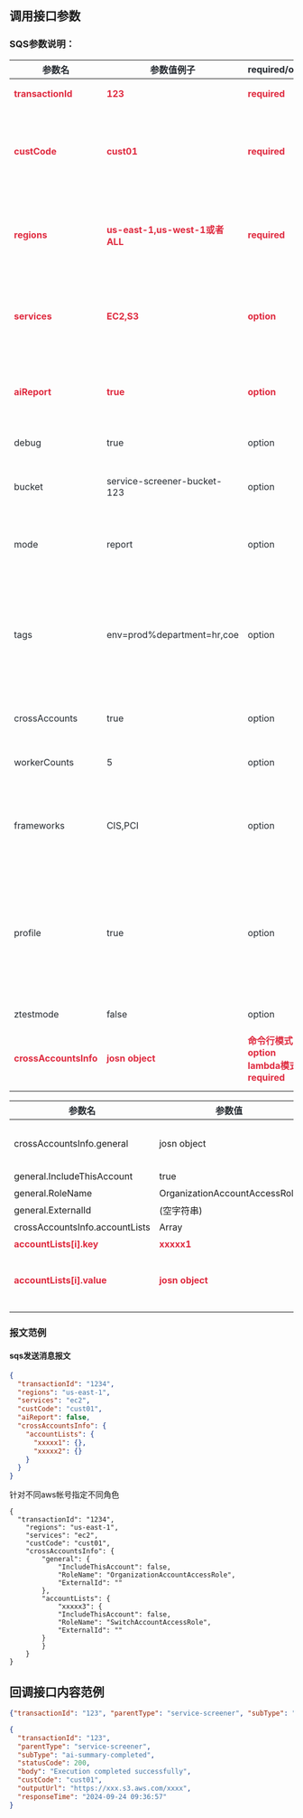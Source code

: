 ## 调用接口参数
### SQS参数说明：
| <font style="color:rgb(36, 41, 47);">参数名</font> | <font style="color:rgb(36, 41, 47);">参数值例子</font> | <font style="color:rgb(36, 41, 47);">required/option</font> | <font style="color:rgb(36, 41, 47);">后端默认值</font> | <font style="color:rgb(36, 41, 47);">解释</font> |
| --- | --- | --- | --- | --- |
| **<font style="color:#DF2A3F;">transactionId</font>** | **<font style="color:#DF2A3F;">123</font>** | **<font style="color:#DF2A3F;">required</font>** | **<font style="color:#DF2A3F;">None</font>** | **<font style="color:#DF2A3F;">请求事务ID</font>** |
| **<font style="color:#DF2A3F;">custCode</font>** | **<font style="color:#DF2A3F;">cust01</font>** | **<font style="color:#DF2A3F;">required</font>** | **<font style="color:#DF2A3F;">None</font>** | **<font style="color:#DF2A3F;">给一个唯一客户标志作为文件保存的目录</font>** |
| **<font style="color:#DF2A3F;">regions</font>** | **<font style="color:#DF2A3F;">us-east-1,us-west-1或者ALL</font>** | **<font style="color:#DF2A3F;">required</font>** | **<font style="color:#DF2A3F;">None</font>** | **<font style="color:#DF2A3F;">ALL</font>**<br/>**<font style="color:#DF2A3F;">或者指定区域</font>**<br/>**<font style="color:#DF2A3F;">多区域用逗号隔开</font>** |
| **<font style="color:#DF2A3F;">services</font>** | **<font style="color:#DF2A3F;">EC2,S3</font>** | **<font style="color:#DF2A3F;">option</font>** | **<font style="color:#DF2A3F;">rds,ec2,iam,s3,efs,lambda,guardduty,cloudfront,cloudtrail,elasticache,eks,dynamodb,opensearch,kms,cloudwatch,redshift,apigateway</font>** | **<font style="color:#DF2A3F;">指定要扫描的 AWS 服务为 EC2 和 S3</font>** |
| **<font style="color:#DF2A3F;">aiReport</font>** | **<font style="color:#DF2A3F;">true</font>** | **<font style="color:#DF2A3F;">option</font>** | **<font style="color:#DF2A3F;">true</font>** | **<font style="color:#DF2A3F;">是否要AI汇总报告，默认汇总</font>** |
| <font style="color:rgb(36, 41, 47);">debug</font> | <font style="color:rgb(36, 41, 47);">true</font> | <font style="color:rgb(36, 41, 47);">option</font> | <font style="color:rgb(36, 41, 47);">False</font> | <font style="color:rgb(36, 41, 47);">启用调试模式</font> |
| <font style="color:rgb(36, 41, 47);">bucket</font> | <font style="color:rgb(36, 41, 47);">service-screener-bucket-123</font> | <font style="color:rgb(36, 41, 47);">option</font> | <font style="color:rgb(36, 41, 47);">service-screener-bucket-${accountId}</font><br/><font style="color:rgb(36, 41, 47);">存储桶目前创建在lambda所在账号上</font> | <font style="color:rgb(36, 41, 47);">指定 S3 存储桶的名称</font> |
| <font style="color:rgb(36, 41, 47);">mode</font> | <font style="color:rgb(36, 41, 47);">report</font> | <font style="color:rgb(36, 41, 47);">option</font> | <font style="color:rgb(36, 41, 47);">report</font> | <font style="color:rgb(36, 41, 47);">指定运行模式为 API 模式</font> |
| <font style="color:rgb(36, 41, 47);">tags</font> | <font style="color:rgb(36, 41, 47);">env=prod%department=hr,coe</font> | <font style="color:rgb(36, 41, 47);">option</font> | <font style="color:rgb(36, 41, 47);">None</font> | <font style="color:rgb(36, 41, 47);">指定资源标签,包括环境为生产环境和部门为人力资源和 COE</font> |
| <font style="color:rgb(36, 41, 47);">crossAccounts</font> | <font style="color:rgb(36, 41, 47);">true</font> | <font style="color:rgb(36, 41, 47);">option</font> | <font style="color:rgb(36, 41, 47);">命令行模式默认值false</font><br/><font style="color:rgb(36, 41, 47);">lambda模式默认值true</font> | <font style="color:rgb(36, 41, 47);">启用跨账户操作</font> |
| <font style="color:rgb(36, 41, 47);">workerCounts</font> | <font style="color:rgb(36, 41, 47);">5</font> | <font style="color:rgb(36, 41, 47);">option</font> | <font style="color:rgb(36, 41, 47);">4</font> | <font style="color:rgb(36, 41, 47);">指定工作线程数为 5</font> |
| <font style="color:rgb(36, 41, 47);">frameworks</font> | <font style="color:rgb(36, 41, 47);">CIS,PCI</font> | <font style="color:rgb(36, 41, 47);">option</font> | <font style="color:rgb(36, 41, 47);">None</font> | <font style="color:rgb(36, 41, 47);">指定要使用的合规性框架为 CIS 和 PCI</font> |
| <font style="color:rgb(36, 41, 47);">profile</font> | <font style="color:rgb(36, 41, 47);">true</font> | <font style="color:rgb(36, 41, 47);">option</font> | <font style="color:rgb(36, 41, 47);">false</font> | <font style="color:rgb(36, 41, 47);">启用机器中aws config的配置文件模式，比如指定default等</font> |
| <font style="color:rgb(36, 41, 47);">ztestmode</font> | <font style="color:rgb(36, 41, 47);">false</font> | <font style="color:rgb(36, 41, 47);">option</font> | <font style="color:rgb(36, 41, 47);">false</font> | <font style="color:rgb(36, 41, 47);">禁用测试模式</font> |
| **<font style="color:#DF2A3F;">crossAccountsInfo</font>** | **<font style="color:#DF2A3F;">josn object</font>** | **<font style="color:#DF2A3F;">命令行模式：option</font>**<br/>**<font style="color:#DF2A3F;">lambda模式：required</font>** | **<font style="color:#DF2A3F;">None</font>** | **<font style="color:#DF2A3F;">跨帐号检查的帐号角色配置</font>** |
|  |  |  |  |  |


| <font style="color:rgb(36, 41, 47);">参数名</font> | <font style="color:rgb(36, 41, 47);">参数值</font> | <font style="color:rgb(36, 41, 47);">required/option</font> | <font style="color:rgb(36, 41, 47);">默认值</font> | <font style="color:rgb(36, 41, 47);">解释</font> |
| --- | --- | --- | --- | --- |
| crossAccountsInfo.general | josn object | Option | {"IncludeThisAccount": false,		"RoleName": "OrganizationAccountAccessRole",			"ExternalId": ""} | 所有账号通用配置 |
| general.IncludeThisAccount | true | required | False | 是否包含当前账户 |
| general.RoleName | OrganizationAccountAccessRole | required | OrganizationAccountAccessRole | 角色名称 |
| general.ExternalId | (空字符串) | required | 空字符串 | 外部 ID |
| crossAccountsInfo.accountLists | Array | required |  | 跨张户列表 |
| **<font style="color:#DF2A3F;">accountLists[i].key</font>** | **<font style="color:#DF2A3F;">xxxxx1</font>** | **<font style="color:#DF2A3F;">required</font>** | **<font style="color:#DF2A3F;">空</font>** | **<font style="color:#DF2A3F;">账号 ID</font>** |
| **<font style="color:#DF2A3F;">accountLists[i].value</font>** | **<font style="color:#DF2A3F;">josn object</font>** | **<font style="color:#DF2A3F;">required</font>** | **<font style="color:#DF2A3F;">{}(空对象)</font>** | **<font style="color:#DF2A3F;">schema跟</font>****<font style="color:#DF2A3F;">crossAccountsInfo.</font>****<font style="color:#DF2A3F;">general相同，如果角色不同，可以单独指定</font>** |
| <font style="color:#C99103;"></font> | <font style="color:#C99103;"></font> | <font style="color:#C99103;"></font> | <font style="color:#C99103;"></font> | <font style="color:#C99103;"></font> |




### 报文范例
#### sqs发送消息报文
```json
{
  "transactionId": "1234",
  "regions": "us-east-1",
  "services": "ec2",
  "custCode": "cust01",
  "aiReport": false,
  "crossAccountsInfo": {
    "accountLists": {
      "xxxxx1": {},
      "xxxxx2": {}
    }
  }
}
```

针对不同aws帐号指定不同角色

```shell
{
  "transactionId": "1234",
	"regions": "us-east-1",
	"services": "ec2",
	"custCode": "cust01",
	"crossAccountsInfo": {
		"general": {
			"IncludeThisAccount": false,
			"RoleName": "OrganizationAccountAccessRole",
			"ExternalId": ""
		},
		"accountLists": {
			"xxxxx3": {
  			"IncludeThisAccount": false,
  			"RoleName": "SwitchAccountAccessRole",
  			"ExternalId": ""
  		}
		}
	}
}
```

## 回调接口内容范例
```json
{"transactionId": "123", "parentType": "service-screener", "subType": "reporter-completed", "statusCode": 200, "body": "\"Execution completed successfully\"", "custCode": "cust01", "outputUrl": "https://service-screener-bucket-123123.s3.amazonaws.com//tmp/cust01/output.zip?AWSAccessKeyId=ASIAWUZC6SMYXB7LZGRG&Signature=K%2CA%3D%3D&Expires=1727174216", "responseTime": "2024-09-24 09:36:57"}
```

```json
{
  "transactionId": "123",
  "parentType": "service-screener",
  "subType": "ai-summary-completed",
  "statusCode": 200,
  "body": "Execution completed successfully",
  "custCode": "cust01",
  "outputUrl": "https://xxx.s3.aws.com/xxxx", 
  "responseTime": "2024-09-24 09:36:57"
}
```

